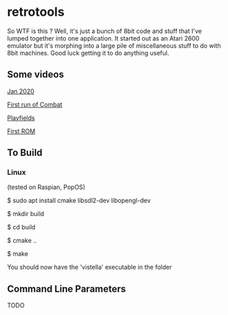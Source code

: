 # retrotools

So WTF is this ? Well, it's just a bunch of 8bit code and stuff that I've lumped together into one application. It started out as an Atari 2600 emulator but it's morphing into a large pile of miscellaneous stuff to do with 8bit machines. Good luck getting it to do anything useful.

## Some videos

[Jan 2020](https://www.youtube.com/watch?v=ZFyCltxY-v0)

[First run of Combat](https://www.youtube.com/watch?v=vHxzVI3zZks)

[Playfields](https://www.youtube.com/watch?v=vk6umVQUwZQ)

[First ROM](https://www.youtube.com/watch?v=yhQVkIKHjTM)

## To Build

### Linux

(tested on Raspian, PopOS)

$ sudo apt install cmake libsdl2-dev libopengl-dev

$ mkdir build

$ cd build

$ cmake ..

$ make

You should now have the 'vistella' executable in the folder

## Command Line Parameters

TODO
